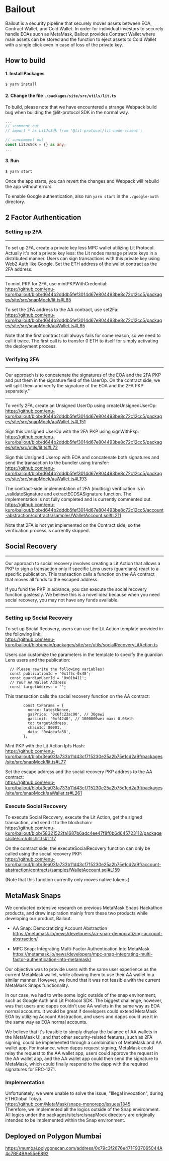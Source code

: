 # Bailout

Bailout is a security pipeline that securely moves assets between EOA, Contract Wallet, and Cold Wallet. In order for individual investors to securely handle EOAs such as MetaMask, Bailout provides Contract Wallet where main assets can be stored and the function to eject assets to Cold Wallet with a single click even in case of loss of the private key.

## How to build

#### 1. Install Packages
```bash
$ yarn install
```

#### 2. Change the file `./packages/site/src/utils/lit.ts`
To build, please note that we have encountered a strange Webpack build bug when building the @lit-protocol SDK in the normal way. 
```typescript
...
// ↓comment out
// import * as LitJsSdk from '@lit-protocol/lit-node-client';

// ↓uncomment out
const LitJsSdk = {} as any;
...
```

#### 3. Run 
```bash
$ yarn start
```

Once the app starts, you can revert the changes and Webpack will rebuild the app without errors.  

To enable Google authentication, also run `yarn start` in the `./google-auth` directory.

## 2 Factor Authentication

### Setting up 2FA

***
To set up 2FA, create a private key less MPC wallet utilizing Lit Protocol.
Actually it's not a private key less: the Lit nodes manage private keys in a distributed manner. 
Users can sign transactions with this private key using Web2 Auth like Google. 
Set the ETH address of the wallet contract as the 2FA address.
***

To mint PKP for 2FA, use mintPKPWithCredential:  
https://github.com/enu-kuro/bailout/blob/d644b2dddb5fef3014d67e804493be8c72c12cc5/packages/site/src/snapMock/lit.ts#L85


To set the 2FA address to the AA contract, use set2Fa:  
https://github.com/enu-kuro/bailout/blob/d644b2dddb5fef3014d67e804493be8c72c12cc5/packages/site/src/snapMock/aaWallet.ts#L85


Note that the first contract call always fails for some reason, so we need to call it twice. The first call is to transfer 0 ETH to itself for simply activating the deployment process.


### Verifying 2FA
***
Our approach is to concatenate the signatures of the EOA and the 2FA PKP and put them in the signature field of the UserOp. On the contract side, we will split them and verify the signature of the EOA and the 2FA PKP separately."
***

To verify 2FA, create an Unsigned UserOp using createUnsignedUserOp:  
https://github.com/enu-kuro/bailout/blob/d644b2dddb5fef3014d67e804493be8c72c12cc5/packages/site/src/snapMock/aaWallet.ts#L151

Sign this Unsigned UserOp with the 2FA PKP using signWithPkp:  
https://github.com/enu-kuro/bailout/blob/d644b2dddb5fef3014d67e804493be8c72c12cc5/packages/site/src/utils/lit.ts#L72

Sign this Unsigned Userop with EOA and concatenate both signatures and send the transaction to the bundler using transfer:  
https://github.com/enu-kuro/bailout/blob/d644b2dddb5fef3014d67e804493be8c72c12cc5/packages/site/src/snapMock/aaWallet.ts#L193

The contract-side implementation of 2FA (multisig) verification is in _validateSignature and extractECDSASignature function. The implementation is not fully completed and is currently commented out.  
https://github.com/enu-kuro/bailout/blob/d644b2dddb5fef3014d67e804493be8c72c12cc5/account-abstraction/contracts/samples/WalletAccount.sol#L211

Note that 2FA is not yet implemented on the Contract side, so the verification process is currently skipped.

## Social Recovery
***
Our approach to social recovery involves creating a Lit Action that allows a PKP to sign a transaction only if specific Lens users (guardians) react to a specific publication. This transaction calls a function on the AA contract that moves all funds to the escaped address.

If you fund the PKP in advance, you can execute the social recovery function gaslessly. We believe this is a novel idea because when you need social recovery, you may not have any funds available.
***

### Setting up Social Recovery

To set up Social Recovery, users can use the Lit Action template provided in the following link:  
https://github.com/enu-kuro/bailout/blob/main/packages/site/src/utils/socialRecoveryLitAction.ts

Users can customize the parameters in the template to specify the guardian Lens users and the publication:  
```
  // Please rewrite the following variables!
  const publicationId = '0x1f5c-0x48';
  const guardianUserId = '0x01b411';
  // Your AA Wallet Address
  const targetAddress = '';
```

This transaction calls the social recovery function on the AA contract:  
```
        const txParams = {
          nonce: latestNonce,
          gasPrice: '0x6fc23ac00', // 30gewi
          gasLimit: '0xf4240', // 1000000wei max: 0.03eth
          to: targetAddress,
          chainId: 80001,
          data: '0x4deafa38',
        };
```

Mint PKP with the Lit Action Ipfs Hash:  
https://github.com/enu-kuro/bailout/blob/3ea03fa733b11d43cf715230e25a2b75e1cd2a9f/packages/site/src/snapMock/lit.ts#L77


Set the escape address and the social recovery PKP address to the AA contract:  
https://github.com/enu-kuro/bailout/blob/3ea03fa733b11d43cf715230e25a2b75e1cd2a9f/packages/site/src/snapMock/aaWallet.ts#L261


### Execute Social Recovery
To execute Social Recovery, execute the Lit Action, get the signed transaction, and send it to the blockchain:  
https://github.com/enu-kuro/bailout/blob/58321522fa1687b6adc4ee47f8f0b6d645723112/packages/site/src/utils/lit.ts#L117


On the contract side, the executeSocialRecovery function can only be called using the social recovery PKP:  
https://github.com/enu-kuro/bailout/blob/3ea03fa733b11d43cf715230e25a2b75e1cd2a9f/account-abstraction/contracts/samples/WalletAccount.sol#L159

(Note that this function currently only moves native tokens.)


## MetaMask Snaps

We conducted extensive research on previous MetaMask Snaps Hackathon products, and drew inspiration mainly from these two products while developing our product, Bailout. 

- AA Snap: Democratizing Account Abstraction  
https://metamask.io/news/developers/aa-snap-democratizing-account-abstraction/

- MPC Snap: Integrating Multi-Factor Authentication Into MetaMask  
https://metamask.io/news/developers/mpc-snap-integrating-multi-factor-authentication-into-metamask/


Our objective was to provide users with the same user experience as the current MetaMask wallet, while allowing them to use their AA wallet in a similar manner. However, we found that it was not feasible with the current MetaMask Snaps functionality.

In our case, we had to write some logic outside of the snap environment, such as Google Auth and Lit Protocol SDK. The biggest challenge, however, was that users and dapps couldn't use AA wallets in the same way as EOA normal accounts. It would be great if developers could extend MetaMask EOA by utilizing Account Abstraction, and users and dapps could use it in the same way as EOA normal accounts.

We believe that it's feasible to simply display the balance of AA wallets in the MetaMask UI, and that other security-related features, such as 2FA signing, could be implemented through a combination of MetaMask and AA wallet app. For instance, when dapps request signing, MetaMask could relay the request to the AA wallet app, users could approve the request in the AA wallet app, and the AA wallet app could then send the signature to MetaMask, which could finally respond to the dapp with the required signatures for ERC-1271.

### Implementation

Unfortunately, we were unable to solve the issue, "Illegal invocation", during ETHGlobal Tokyo.   
https://github.com/MetaMask/snaps-monorepo/issues/1345   
Therefore, we implemented all the logics outside of the Snap environment. All logics under the packages/site/src/snapMock directory are originally intended to be implemented within the Snap environment.


## Deployed on Polygon Mumbai 

https://mumbai.polygonscan.com/address/0x79c3f2676e471F937065044A4c7BE4BAe55eE892